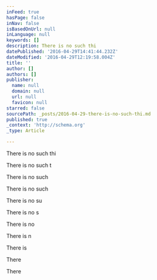 ```yaml
---
inFeed: true
hasPage: false
inNav: false
isBasedOnUrl: null
inLanguage: null
keywords: []
description: There is no such thi
datePublished: '2016-04-29T14:41:44.232Z'
dateModified: '2016-04-29T12:19:58.004Z'
title: ''
author: []
authors: []
publisher:
  name: null
  domain: null
  url: null
  favicon: null
starred: false
sourcePath: _posts/2016-04-29-there-is-no-such-thi.md
published: true
_context: 'http://schema.org'
_type: Article

---
```

There is no such thi

There is no such t

There is no such

There is no such

There is no su

There is no s

There is no

There is n

There is

There

There